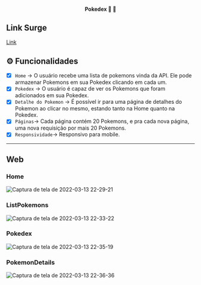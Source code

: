 <h4 align="center"> 
	 Pokedex 🚀 🚧
</h4>

## Link Surge
[Link](http://romantic-cobweb.surge.sh/)

## ⚙️ Funcionalidades

- [x] `Home` → O usuário recebe uma lista de pokemons vinda da API. Ele pode armazenar Pokemons em sua Pokedex clicando em cada um.
- [x] `Pokedex` → O usuário é capaz de ver os Pokemons que foram adicionados em sua Pokedex. 
- [x] `Detalhe do Pokemon` → É possível ir para uma página de detalhes do Pokemon ao clicar no mesmo, estando tanto na Home quanto na Pokedex.
- [x] `Páginas`→ Cada página contém 20 Pokemons, e pra cada nova página, uma nova requisição por mais 20 Pokemons.
- [x] `Responsividade`→ Responsivo para mobile.

---
## Web
### Home
![Captura de tela de 2022-03-13 22-29-21](https://user-images.githubusercontent.com/14335370/158089901-5c8d42bc-5438-4846-9b81-7e9fd3fa8242.png)
### ListPokemons
![Captura de tela de 2022-03-13 22-33-22](https://user-images.githubusercontent.com/14335370/158090068-9c7302b4-1f65-46b9-93bf-a3941c5d4072.png)
### Pokedex
![Captura de tela de 2022-03-13 22-35-19](https://user-images.githubusercontent.com/14335370/158090211-d5de2853-02b4-4dbd-9613-3b8e70489340.png)
### PokemonDetails
![Captura de tela de 2022-03-13 22-36-36](https://user-images.githubusercontent.com/14335370/158090329-42657aa5-ab17-47b4-8885-caff8a22f758.png)
